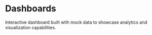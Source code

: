 # Dashboards
Interactive dashboard built with mock data to showcase analytics and visualization capabilities.
